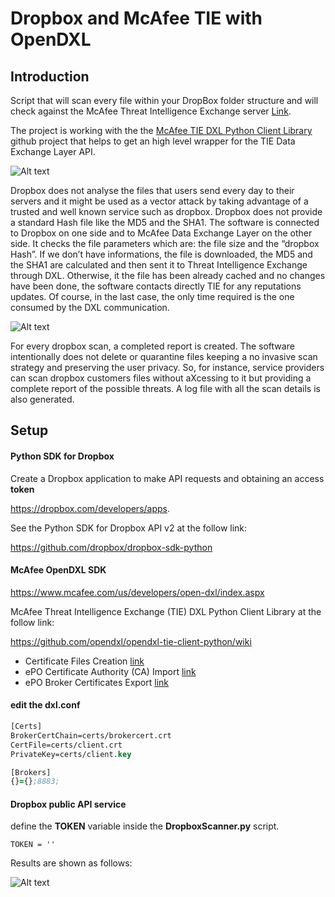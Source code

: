# Dropbox and McAfee TIE with OpenDXL

## Introduction

Script that will scan every file within your DropBox folder structure and will check against the McAfee Threat Intelligence Exchange server [Link](https://www.mcafee.com/uk/products/threat-intelligence-exchange.aspx).

The project is working with the the [McAfee TIE DXL Python Client Library](https://github.com/opendxl/opendxl-tie-client-python) github project that helps to get an high level wrapper for the TIE Data Exchange Layer API.

![Alt text](https://cloud.githubusercontent.com/assets/24607076/24969148/a1ae308e-1fa7-11e7-89e5-4f3618aabf8c.png "Structure")

Dropbox does not analyse the files that users send every day to their servers and it might be used as a vector attack by taking advantage of a trusted and well known service such as dropbox.
Dropbox does not provide a standard Hash file like the MD5 and the SHA1.
The software is connected to Dropbox on one side and to McAfee Data Exchange Layer on the other side.
It checks the file parameters which are: the file size and the “dropbox Hash”. If we don’t have informations, the file is downloaded, the MD5 and the SHA1 are calculated and then sent it to Threat Intelligence Exchange through DXL.
Otherwise, it the file has been already cached and no changes have been done, the software contacts directly TIE for any reputations updates. Of course, in the last case, the only time required is the one consumed by the DXL communication.

![Alt text](https://cloud.githubusercontent.com/assets/24607076/25804893/5e567802-33f5-11e7-97e1-e70c4de65b15.png "Report")


For every dropbox scan, a completed report is created.
The software intentionally does not delete or quarantine files keeping a no invasive scan strategy and preserving the user privacy. So, for instance, service providers can scan dropbox customers files without aXcessing to it but providing a complete report of the possible threats.
A log file with all the scan details is also generated. 



## Setup

#### Python SDK for Dropbox

Create a Dropbox application to make API requests and obtaining an access **token**

https://dropbox.com/developers/apps.

See the Python SDK for Dropbox API v2 at the follow link:

https://github.com/dropbox/dropbox-sdk-python


#### McAfee OpenDXL SDK

https://www.mcafee.com/us/developers/open-dxl/index.aspx

McAfee Threat Intelligence Exchange (TIE) DXL Python Client Library at the follow link:

https://github.com/opendxl/opendxl-tie-client-python/wiki

* Certificate Files Creation [link](https://opendxl.github.io/opendxl-client-python/pydoc/certcreation.html)
* ePO Certificate Authority (CA) Import [link](https://opendxl.github.io/opendxl-client-python/pydoc/epocaimport.html)
* ePO Broker Certificates Export  [link](https://opendxl.github.io/opendxl-client-python/pydoc/epobrokercertsexport.html)



#### edit the dxl.conf
```clj
[Certs]
BrokerCertChain=certs/brokercert.crt
CertFile=certs/client.crt
PrivateKey=certs/client.key

[Brokers]
{}={};8883;
```
#### Dropbox public API service

define the **TOKEN** variable inside the **DropboxScanner.py** script.

```
TOKEN = ''
```



Results are shown as follows:

![Alt text](https://cloud.githubusercontent.com/assets/24607076/25804943/9bc94aa2-33f5-11e7-930a-6fa8ab183ee0.png "Report")

